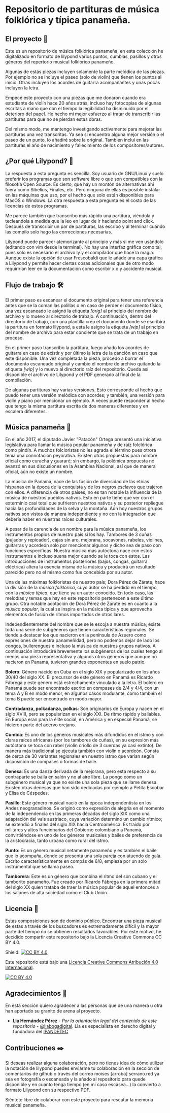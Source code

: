 # Repositorio de partituras de música folklórica y típica panameña.

## El proyecto 🚀

Este es un repositorio de música folklórica panameña, en esta colección he digitalizado en formato de lilypond varios puntos, cumbias, pasillos y otros géneros del repertorio musical folklórico panameño.

Algunas de estás piezas incluyen solamente la parte melódica de las piezas. Por ejemplo no se incluye el paseo (solo de violín) que tienen los puntos al inicio. Otras incluyen los acordes de guitarra acompañantes y unas pocas incluyen la letra.

Empecé este proyecto con una piezas que me donaron cuando era estudiante de violín hace 20 años atrás, incluso hay fotocopias de algunas escritas a mano que con el tiempo la legibilidad ha disminuido por el deterioro del papel. He hecho mi mejor esfuerzo al tratar de transcribir las partituras para que no se pierdan estas obras.

Del mismo modo, me mantengo investigando activamente para mejorar las partituras una vez transcritas. Ya sea si encuentro alguna mejor versión o el paseo de un punto, lo añadiré sobre la original. También incluí en las partituras el año de nacimiento y fallecimiento de los compositores/autores.

## ¿Por qué Lilypond? 🎵

La respuesta a esta pregunta es sencilla. Soy usuario de GNU/Linux y suelo preferir los programas que son software libre o que son compatibles con la filosofía Open Source. Es cierto, que hay un montón de alternativas ahí fuera como Sibelius, Finales, etc. Pero ninguna de ellas es posible instalar en las máquinas que uso, por el hecho que solo están disponibles para MacOS o Windows. La otra respuesta a esta pregunta es el costo de las licencias de estos programas.

Me parece también que transcribo más rápido una partitura, viéndola y tecleandola a medida que la leo en lugar de ir haciendo point and click. Después de transcribir un par de partituras, las escribo y al terminar cuando las compilo solo hago las correcciones necesarias.

Lilypond puede parecer atemorizante al principio y más si me ven usándolo (editando con vim desde la terminal). No hay una interfaz gráfica como tal, pues solo es necesario el archivo ly y el compilador que hace la magia. Aunque existe la opción de usar Frescobaldi que le añade una capa gráfica a Lilypond y permite hacer ciertas cosas adicionales que de otro modo requirirían leer en la documentación como escribir x o y accidente musical.

## Flujo de trabajo 🛠️

El primer paso es escanear el documento original para tener una referencia antes que se la coman las polillas o en caso de perder el documento físico, una vez escaneado le asignó la etiqueta *[orig]* al principio del nombre de archivo y lo muevo al directorio de trabajo. A continuación, dentro del directorio de trabajo, con una plantilla creo el documento donde se escribirá la partitura en formato lilypond, a esta le asigno la etiqueta *[wip]* al principio del nombre de archivo para estar conciente que se trata de un trabajo en proceso.

En el primer paso transcribo la partitura, luego añado los acordes de guitarra en caso de existir y por último la letra de la canción en caso que este disponible. Una vez completada la pieza, procedo a borrar el documento escaneado original y cambio el nombre de archivo quitando la etiqueta *[wip]* y lo muevo al directorio raíz del repositorio. Queda así disponible el archivo de Lilypond y el PDF generado al final de la compilación.

De algunas partituras hay varias versiones. Esto corresponde al hecho que puedo tener una versión melódica con acordes; y también, una versión para violín y piano por mencionar un ejemplo. A veces puede responder al hecho que tengo la misma partitura escrita de dos maneras diferentes y en escalera diferentes.

## Música panameña 🎻

En el año 2017, el diputado Javier "Patacón" Ortega presentó una iniciativa legislativa para llamar la música popular panameña y de raíz folclórica como pindín. A muchos folcloristas no les agrada el término pues otrora tenía una connotacion peyorativa. Existen otras propuestas para nombre oficial como curacha y guararé; sin embargo, la polémica propuesta no avanzó en sus discusiones en la Asamblea Nacional, así que de manera oficial, aún no existe un nombre.

La música de Panamá, nace de las fusión de diversidad de las etnias hispanas en la época de la conquista y de los negros esclavos que trajeron con ellos. A diferencia de otros países, no es tan notable la influencia de la música de nuestros pueblos nativos. Esto en parte tiene que ver con el exterminio casi total que sufrieron nuestros nativos y su posterior repliegue hacia las profundidades de la selva y la montaña. Aún hoy nuestros grupos nativos son vistos de manera independiente y no con la integración que debería haber en nuestras raíces culturales.

A pesar de la carencia de un nombre para la música panameña, los instrumentos propios de nuestro país si los hay. Tambores de 3 cuñas (pujador y repicador), cajas sin aro, mejorana, socavones, rabeles, violines, guitarras y acordeón solo por mencionar algunos y dicho sea de paso con funciones específicas. Nuestra música más autóctona nace con estos instrumentos e incluso suena mejor cuando se le toca con estos. Las introducciones de instrumentos posteriores (bajos, congas, guitarra eléctrica) altera la esencia misma de la música y producirá un resultado parecido pero no el mismo como fue concebida por su autor.

Una de las máximas folkloristas de nuestro país; Dora Pérez de Zárate, hace la división de la *música folklórica*, cuyo autor se ha perdido en el tiempo, con la *música típica*, que tiene ya un autor conocido. En todo caso, las melodías y temas que hay en este repositorio pertenecen a este último grupo. Otra notable acotación de Dora Pérez de Zárate es en cuanto a la *música popular*, la cual se inspira en la música típica y que aprovecha elementos de fusión de ritmos importados de otros lares.

Independientemente del nombre que se le escoja a nuestra música, existe toda una serie de subgéneros que tienen características regionales. Se tiende a destacar los que nacieron en la península de Azuero como expresiones de nuestra panameñidad, pero no podemos dejar de lado los congos, bullerengues e incluso la música de nuestros grupos nativos. A continuación introduciré brevemente los subgéneros de los cuales tengo al menos una pieza representativa y algunos otros géneros que aunque no nacieron en Panamá, tuvieron grandes exponentes en suelo patrio.

**Bolero**: Género nacido en Cuba en el siglo XIX y popularizado en los años 30/40 del siglo XX. El precursor de este género en Panamá es Ricardo Fábrega y este género está estrechamente vinculado a la letra. El bolero en Panamá puede ser encontrado escrito en compases de 2/4 y 4/4, con un tema A y B en modo menor, en algunos casos modulante, como también el tema B puede ser encontrado en modo mayor.

**Contradanza, polkadanza, polkas**: Son originarios de Europa y nacen en el siglo XVIII, pero se popularizan en el siglo XXI. De ritmo rápido y bailables. En Europa eran para la élite social, en América y en especial Panamá, se hicieron parte del acervo orejano.

**Cumbia**: Es uno de los géneros musicales más difundidos en el istmo y con claras raíces africanas (por los tambores de cuñas), en su expresión más autóctona se toca con rabel (violín criollo de 3 cuerdas ya casi extinto). De manera más tradicional se ejecuta también con violín o acordeón. Consta de cerca de 30 variantes regionales en nuestro istmo que varían según disposición de compases o formas de baile.

**Denesa**: Es una danza derivada de la mejorana, pero esta respecto a su contraparte se baila en salón y no al aire libre. La pongo como un subgénero musical ya que no existe una sola pieza que se llame denesa. Existen otras denesas que han sido dedicadas por ejemplo a Petita Escobar y Elisa de Céspedes.

**Pasillo**: Este género musical nació en la época independentista en los Andes neogranadinos. Se originó como expresión de alegría en el momento de la independencia en las primeras décadas del siglo XIX como una adaptación del vals austriaco, cuya variación determinó un cambio rítmico; se extendió a finales del siglo XIX hacia Centroamérica. Es traído por militares y altos funcionarios del Gobierno colombiano a Panamá, convirtiéndose en uno de los géneros musicales y bailes de preferencia de la aristocracia, tanto urbana como rural del istmo.

**Punto**: Es un género musical netamente panameño y es también el baile que lo acompaña, donde se presenta una sola pareja con atuendo de gala. Escrito característicamente en compás de 6/8, empieza por un solo instrumental que se llama paseo.

**Tamborera**: Este es un género que combina el ritmo del son cubano y el tamborito panameño. Fue creado por Ricardo Fábrega en la primera mitad del siglo XX quien trataba de traer la música popular de aquel entonces a los salones de alta sociedad como el Club Unión.

## Licencia 📄

Estas composiciones son de dominio público. Encontrar una pieza musical de estas a través de los buscadores es extremadamente difícil y la mayor parte del tiempo no se obtienen resultados favorables. Por este motivo, he decidido compartir este repositorio bajo la Licencia Creative Commons CC BY 4.0.

Shield: [![CC BY 4.0][cc-by-shield]][cc-by]

Este repositorio está bajo una
[Licencia Creative Commons Atribución 4.0 Internacional][cc-by].

[![CC BY 4.0][cc-by-image]][cc-by]

[cc-by]: https://creativecommons.org/licenses/by/4.0/deed.es
[cc-by-image]: https://i.creativecommons.org/l/by/4.0/88x31.png
[cc-by-shield]: https://img.shields.io/badge/License-CC%20BY%204.0-lightgrey.svg

## Agradecimientos 📢

En esta sección quiero agradecer a las personas que de una manera u otra han aportado su granito de arena al proyecto.

* **Lia Hernández Pérez** - *Por la orientación legal del contenido de este repositorio* - [@liabogadigital](https://twitter.com/liabogadigital/). Lia es especialista en derecho digital y fundadora del [IPANDETEC](https://www.ipandetec.org/)

## Contribuciones ✒️

Si deseas realizar alguna colaboración, pero no tienes idea de cómo utilizar la notación de lilypond puedes enviarme tu colaboración en la sección de comentarios de github o través del correo moises [arroba] serrano.red ya sea en fotografía o escaneada y la añado al repositorio para quede disponible y en cuanto tenga tiempo (en mi caso escasea...) la convierto a formato Lilypond con su respectivo PDF.

Siéntete libre de colaborar con este proyecto para rescatar la memoria musical panameña.
